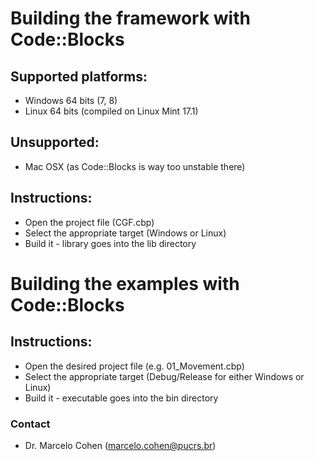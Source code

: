 # Building the framework with Code::Blocks #

## Supported platforms:
- Windows 64 bits (7, 8)
- Linux 64 bits (compiled on Linux Mint 17.1)

## Unsupported:
- Mac OSX (as Code::Blocks is way too unstable there)

## Instructions:
- Open the project file (CGF.cbp)
- Select the appropriate target (Windows or Linux)
- Build it - library goes into the lib directory

# Building the examples with Code::Blocks #

## Instructions:
- Open the desired project file (e.g. 01_Movement.cbp)
- Select the appropriate target (Debug/Release for either Windows or Linux)
- Build it - executable goes into the bin directory

### Contact ###

* Dr. Marcelo Cohen (marcelo.cohen@pucrs.br)
